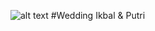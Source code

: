 ![alt text](https://github.com/1Rumah/Undangan-Ikbal-dan-Putri/blob/main/foto1%2520(4).jpeg?raw=true)
#Wedding Ikbal & Putri
